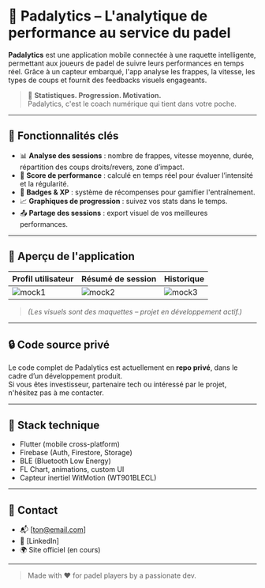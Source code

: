 # 🎾 Padalytics – L'analytique de performance au service du padel

**Padalytics** est une application mobile connectée à une raquette intelligente, permettant aux joueurs de padel de suivre leurs performances en temps réel. Grâce à un capteur embarqué, l'app analyse les frappes, la vitesse, les types de coups et fournit des feedbacks visuels engageants.

> 🚀 **Statistiques. Progression. Motivation.**  
> Padalytics, c'est le coach numérique qui tient dans votre poche.

---

## 📱 Fonctionnalités clés

- 📊 **Analyse des sessions** : nombre de frappes, vitesse moyenne, durée, répartition des coups droits/revers, zone d’impact.
- 🧠 **Score de performance** : calculé en temps réel pour évaluer l’intensité et la régularité.
- 🏅 **Badges & XP** : système de récompenses pour gamifier l'entraînement.
- 📈 **Graphiques de progression** : suivez vos stats dans le temps.
- 📤 **Partage des sessions** : export visuel de vos meilleures performances.

---

## 📸 Aperçu de l'application

| Profil utilisateur | Résumé de session | Historique |
|--------------------|------------------|------------|
| ![mock1](assets/mock-profil.png) | ![mock2](assets/mock-recap.png) | ![mock3](assets/mock-history.png) |

> *(Les visuels sont des maquettes – projet en développement actif.)*

---

## 🔒 Code source privé

Le code complet de Padalytics est actuellement en **repo privé**, dans le cadre d’un développement produit.  
Si vous êtes investisseur, partenaire tech ou intéressé par le projet, n'hésitez pas à me contacter.

---

## 🧠 Stack technique

- Flutter (mobile cross-platform)
- Firebase (Auth, Firestore, Storage)
- BLE (Bluetooth Low Energy)
- FL Chart, animations, custom UI
- Capteur inertiel WitMotion (WT901BLECL)

---

## 📩 Contact

- 📬 [ton@email.com]
- 💼 [LinkedIn]
- 🌍 Site officiel (en cours)

---

> Made with ❤️ for padel players by a passionate dev.
